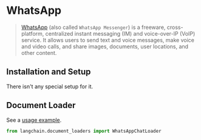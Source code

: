 # WhatsApp

>[WhatsApp](https://www.whatsapp.com/) (also called `WhatsApp Messenger`) is a freeware, cross-platform, centralized instant messaging (IM) and voice-over-IP (VoIP) service. It allows users to send text and voice messages, make voice and video calls, and share images, documents, user locations, and other content.


## Installation and Setup

There isn't any special setup for it.



## Document Loader

See a [usage example](../modules/indexes/document_loaders/examples/whatsapp_chat.ipynb).

```python
from langchain.document_loaders import WhatsAppChatLoader
```
